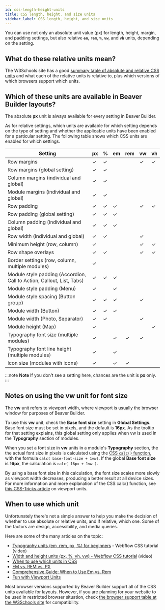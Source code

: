 ```yaml
---
id: css-length-height-units
title: CSS length, height, and size units
sidebar_label: CSS length, height, and size units
---
```


You can use not only an absolute unit value (px) for length, height, margin,
and padding settings, but also relative **`em`**, **`rem`**, **`%`**, **`vw`**,
and **`vh`** units, depending on the setting.

## What do these relative units mean?

The W3Schools site has a good [summary table of absolute and relative CSS units](https://www.w3schools.com/cssref/css_units.asp) and what each of the relative units is relative to, plus which versions of which browsers support
which units.

##  Which of these units are available in Beaver Builder layouts?

The absolute **px** unit is always available for every setting in Beaver
Builder.

As for relative settings, which units are available for which setting depends
on the type of setting and whether the applicable units have been enabled for
a particular setting. The following table shows which CSS units are enabled
for which settings.

Setting  |  px  |  %  |  em  |  rem  |  vw  |  vh  
---|---|---|---|---|---|---  
Row margins  |  ✓  |  ✓  |  |  |  ✓  |  ✓  
Row margins (global setting)  |  ✓  |  ✓  |  |  |  |  
Column margins (individual and global)  |  ✓  |  ✓  |  |  |  |  
Module margins (individual and global)  |  ✓  |  ✓  |  |  |  |  
Row padding  |  ✓  |  ✓  |  ✓  |  |  ✓  |  ✓  
Row padding (global setting)  |  ✓  |  ✓  |  ✓  |  |  |  
Column padding (individual and global)  |  ✓  |  ✓  |  ✓  |  |  |  
Row width (individual and global)  |  ✓  |  ✓  |  |  |  ✓  |  
Minimum height (row, column)  |  ✓  |  |  |  |  ✓  |  ✓  
Row shape overlays  |  ✓  |  ✓  |  |  |  ✓  |  ✓  
Border settings (row, column, multiple modules)  |  ✓  |  |  |  |  |  
Module style padding (Accordion, Call to Action, Callout, List, Tabs)  |  ✓  |  ✓  |  ✓  |  |  |  
Module style padding (Menu)  |  ✓  |  |  ✓  |  |  |  
Module style spacing (Button group)  |  ✓  |   ✓  |  ✓  |  |   ✓  |  
Module width (Button)  |  ✓  |  ✓  |  ✓  |  |  |  
Module width (Photo, Separator)  |  ✓  |  ✓  |  |  |  ✓  |  
Module height (Map)  |  ✓  |  |  |  |  |  ✓  
Typography font size (multiple modules)  |  ✓  |  |  ✓  |  ✓  | ✓ |  
Typography font line height (multiple modules)  |  ✓  |  |  ✓  |  |  |  
Icon size (modules with icons)  |  ✓  |  |  ✓  |  ✓  |  |  

:::note **Note**
If you don't see a setting here, chances are the unit is **px** only.
:::

## Notes on using the vw unit for font size

The **vw** unit refers to viewport width, where viewport is usually the browser window for purposes of Beaver Builder.

To use this **vw** unit, check the **Base font size** setting in **Global Settings**. Base font size must be set in pixels, and the default is **16px**. As the tooltip for that setting explains, this global setting only applies when vw is used in the **Typography** section of modules.

When you set a font size in **vw** units in a module's **Typography** section, the the actual font size in pixels is calculated using the [CSS `calc()` function](https://www.w3schools.com/cssref/func_calc.asp), with the formula `calc( base-font-size + 1vw)`. If the global **Base font size** is **16px**, the calculation is `calc( 16px + 1vw )`.

By using a base font size in this calculation, the font size scales more slowly as viewport width decreases, producing a better result at all device sizes. For more information and more explanation of the CSS calc() function, see [this CSS-Tricks article](https://css-tricks.com/fun-viewport-units/#article-header-id-1) on viewport units.

## When to use which unit

Unfortunately there's not a simple answer to help you make the decision of
whether to use absolute or relative units, and if relative, which one. Some of
the factors are design, accessibility, and media queries.

Here are some of the many articles on the topic:

  * [Typography units (em, rem, px, %) for beginners](https://www.youtube.com/watch?v=OQXZb3W6sgE) \- Webflow CSS tutorial (video)
  * [Width and height units (px, %, vh, vw) - Webflow CSS tutorial](https://www.youtube.com/watch?v=__KNqdpqji0) (video)
  * [When to use which units in CSS](https://daveredfern.com/use-units-css/)
  * [EM vs. REM vs. PX](https://engageinteractive.co.uk/blog/em-vs-rem-vs-px)
  * [Comprehensive Guide: When to Use Em vs. Rem](https://webdesign.tutsplus.com/tutorials/comprehensive-guide-when-to-use-em-vs-rem--cms-23984)
  * [Fun with Viewport Units](https://css-tricks.com/fun-viewport-units/)

Most browser versions supported by Beaver Builder support all of the CSS units
available for layouts. However, if you are planning for your website to be
used in restricted browser situation, check [the browser support table at the
W3Schools site](https://www.w3schools.com/cssref/css_units.asp) for
compatibility.
